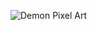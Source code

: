 ![Demon Pixel Art](https://github.com/user-attachments/assets/56d05046-8463-4699-ac76-3f2f05d54b0a)
